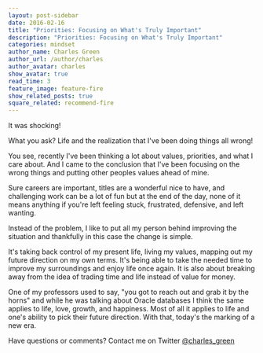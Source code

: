 ```yaml
---
layout: post-sidebar
date: 2016-02-16
title: "Priorities: Focusing on What's Truly Important"
description: "Priorities: Focusing on What's Truly Important"
categories: mindset
author_name: Charles Green
author_url: /author/charles
author_avatar: charles
show_avatar: true
read_time: 3
feature_image: feature-fire
show_related_posts: true
square_related: recommend-fire
---
```


It was shocking!  

What you ask? Life and the realization that I've been doing things all wrong!

You see, recently I've been thinking a lot about values, priorities, and what I care about. And I came to the conclusion that I've been focusing on the wrong things and putting other peoples values ahead of mine. 

Sure careers are important, titles are a wonderful nice to have, and challenging work can be a lot of fun but at the end of the day, none of it means anything if you're left feeling stuck, frustrated, defensive, and left wanting. 

Instead of the problem, I like to put all my person behind improving the situation and thankfully in this case the change is simple. 

It's taking back control of my present life, living my values, mapping out my future direction on my own terms.  It's being able to take the needed time to improve my surroundings and enjoy life once again. It is also about breaking away from the idea of trading time and life instead of value for money. 

One of my professors used to say, "you got to reach out and grab it by the horns" and while he was talking about Oracle databases I think the same applies to life, love, growth, and happiness. Most of all it applies to life and one's ability to pick their future direction. With that, today's the marking of a new era. 

Have questions or comments? Contact me on Twitter [@charles_green](https://twitter.com/charles_green)
